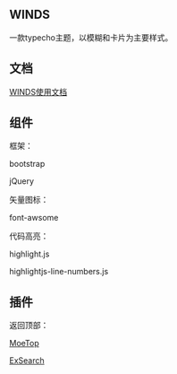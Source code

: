 ## WINDS

一款typecho主题，以模糊和卡片为主要样式。

## 文档

[WINDS使用文档](https://wiki.170601.xyz/archives/zh-doc-of-typecho-theme-winds/)

## 组件

框架：

bootstrap

jQuery


矢量图标：

font-awsome

代码高亮：

highlight.js

highlightjs-line-numbers.js

## 插件

返回顶部：

[MoeTop](https://github.com/Sanakey/MoeTop)

[ExSearch](https://github.com/AlanDecode/Typecho-Plugin-ExSearch)
